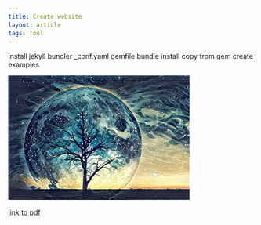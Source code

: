 ```yaml
---
title: Create website
layout: article
tags: Tool
---
```

install jekyll bundler
\_conf.yaml
gemfile
bundle install
copy from gem
create examples

![image](module-6.jpg)

[link to pdf](SP19_R4499_S201931283729.02.pdf)
